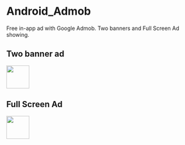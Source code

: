 # Android_Admob
Free in-app ad with Google Admob. Two banners and Full Screen Ad showing. 


## Two banner ad

<img src="![Screenshot_20230906-224527_Quizzler](https://github.com/asifichy/Android_Admob/assets/68398397/6cb9708d-f561-48c1-9a27-16c0f34a3ca0) " width="60px" height="60px">






## Full Screen Ad

<img src="![Screenshot_20230906-224708_Quizzler](https://github.com/asifichy/Android_Admob/assets/68398397/813370ec-4ed0-40b7-af61-37dc030e7683)" width="60px" height="60px">



